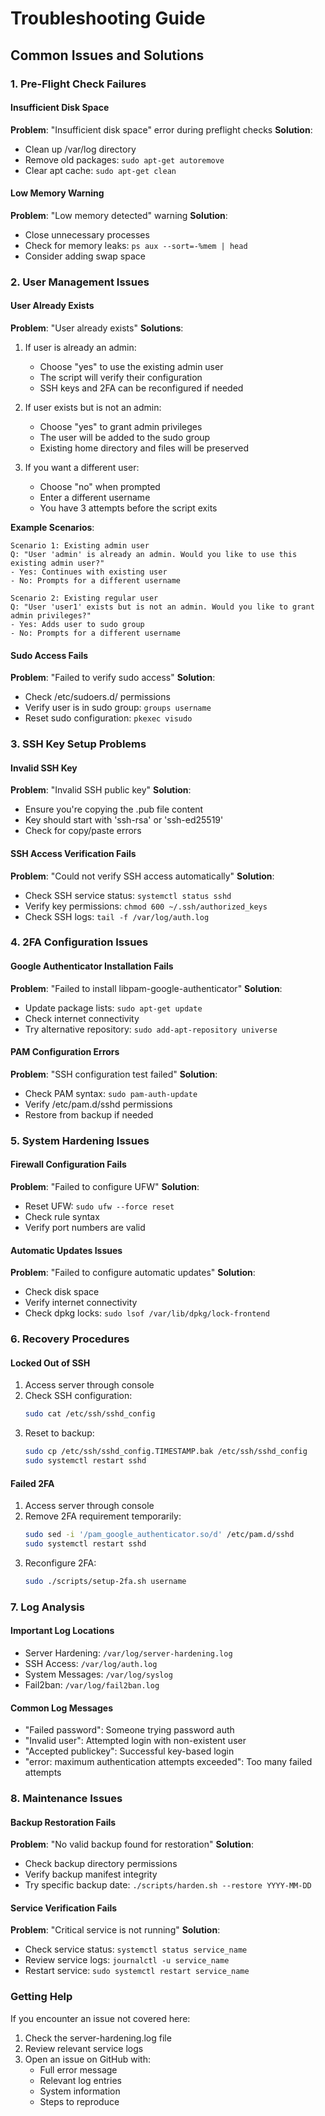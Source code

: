 # Troubleshooting Guide

## Common Issues and Solutions

### 1. Pre-Flight Check Failures

#### Insufficient Disk Space
**Problem**: "Insufficient disk space" error during preflight checks
**Solution**:
- Clean up /var/log directory
- Remove old packages: `sudo apt-get autoremove`
- Clear apt cache: `sudo apt-get clean`

#### Low Memory Warning
**Problem**: "Low memory detected" warning
**Solution**:
- Close unnecessary processes
- Check for memory leaks: `ps aux --sort=-%mem | head`
- Consider adding swap space

### 2. User Management Issues

#### User Already Exists
**Problem**: "User already exists"
**Solutions**:
1. If user is already an admin:
   - Choose "yes" to use the existing admin user
   - The script will verify their configuration
   - SSH keys and 2FA can be reconfigured if needed

2. If user exists but is not an admin:
   - Choose "yes" to grant admin privileges
   - The user will be added to the sudo group
   - Existing home directory and files will be preserved

3. If you want a different user:
   - Choose "no" when prompted
   - Enter a different username
   - You have 3 attempts before the script exits

**Example Scenarios**:
```
Scenario 1: Existing admin user
Q: "User 'admin' is already an admin. Would you like to use this existing admin user?"
- Yes: Continues with existing user
- No: Prompts for a different username

Scenario 2: Existing regular user
Q: "User 'user1' exists but is not an admin. Would you like to grant admin privileges?"
- Yes: Adds user to sudo group
- No: Prompts for a different username
```

#### Sudo Access Fails
**Problem**: "Failed to verify sudo access"
**Solution**:
- Check /etc/sudoers.d/ permissions
- Verify user is in sudo group: `groups username`
- Reset sudo configuration: `pkexec visudo`

### 3. SSH Key Setup Problems

#### Invalid SSH Key
**Problem**: "Invalid SSH public key"
**Solution**:
- Ensure you're copying the .pub file content
- Key should start with 'ssh-rsa' or 'ssh-ed25519'
- Check for copy/paste errors

#### SSH Access Verification Fails
**Problem**: "Could not verify SSH access automatically"
**Solution**:
- Check SSH service status: `systemctl status sshd`
- Verify key permissions: `chmod 600 ~/.ssh/authorized_keys`
- Check SSH logs: `tail -f /var/log/auth.log`

### 4. 2FA Configuration Issues

#### Google Authenticator Installation Fails
**Problem**: "Failed to install libpam-google-authenticator"
**Solution**:
- Update package lists: `sudo apt-get update`
- Check internet connectivity
- Try alternative repository: `sudo add-apt-repository universe`

#### PAM Configuration Errors
**Problem**: "SSH configuration test failed"
**Solution**:
- Check PAM syntax: `sudo pam-auth-update`
- Verify /etc/pam.d/sshd permissions
- Restore from backup if needed

### 5. System Hardening Issues

#### Firewall Configuration Fails
**Problem**: "Failed to configure UFW"
**Solution**:
- Reset UFW: `sudo ufw --force reset`
- Check rule syntax
- Verify port numbers are valid

#### Automatic Updates Issues
**Problem**: "Failed to configure automatic updates"
**Solution**:
- Check disk space
- Verify internet connectivity
- Check dpkg locks: `sudo lsof /var/lib/dpkg/lock-frontend`

### 6. Recovery Procedures

#### Locked Out of SSH
1. Access server through console
2. Check SSH configuration:
   ```bash
   sudo cat /etc/ssh/sshd_config
   ```
3. Reset to backup:
   ```bash
   sudo cp /etc/ssh/sshd_config.TIMESTAMP.bak /etc/ssh/sshd_config
   sudo systemctl restart sshd
   ```

#### Failed 2FA
1. Access server through console
2. Remove 2FA requirement temporarily:
   ```bash
   sudo sed -i '/pam_google_authenticator.so/d' /etc/pam.d/sshd
   sudo systemctl restart sshd
   ```
3. Reconfigure 2FA:
   ```bash
   sudo ./scripts/setup-2fa.sh username
   ```

### 7. Log Analysis

#### Important Log Locations
- Server Hardening: `/var/log/server-hardening.log`
- SSH Access: `/var/log/auth.log`
- System Messages: `/var/log/syslog`
- Fail2ban: `/var/log/fail2ban.log`

#### Common Log Messages
- "Failed password": Someone trying password auth
- "Invalid user": Attempted login with non-existent user
- "Accepted publickey": Successful key-based login
- "error: maximum authentication attempts exceeded": Too many failed attempts

### 8. Maintenance Issues

#### Backup Restoration Fails
**Problem**: "No valid backup found for restoration"
**Solution**:
- Check backup directory permissions
- Verify backup manifest integrity
- Try specific backup date: `./scripts/harden.sh --restore YYYY-MM-DD`

#### Service Verification Fails
**Problem**: "Critical service is not running"
**Solution**:
- Check service status: `systemctl status service_name`
- Review service logs: `journalctl -u service_name`
- Restart service: `sudo systemctl restart service_name`

### Getting Help
If you encounter an issue not covered here:
1. Check the server-hardening.log file
2. Review relevant service logs
3. Open an issue on GitHub with:
   - Full error message
   - Relevant log entries
   - System information
   - Steps to reproduce